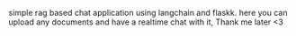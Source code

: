 simple rag based chat application using langchain and flaskk. here you can upload any documents and have a realtime chat with it, Thank me later <3
